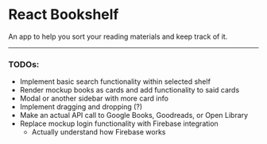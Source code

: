 # React Bookshelf 

An app to help you sort your reading materials and keep track of it.
***

### TODOs: 

- Implement basic search functionality within selected shelf
- Render mockup books as cards and add functionality to said cards
- Modal or another sidebar with more card info
- Implement dragging and dropping (?)
- Make an actual API call to Google Books, Goodreads, or Open Library
- Replace mockup login functionality with Firebase integration
  - Actually understand how Firebase works
